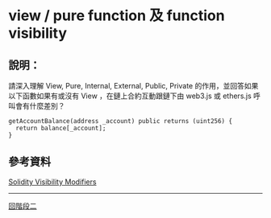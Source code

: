 # view / pure function 及 function visibility

## 說明：
請深入理解 View, Pure, Internal, External, Public, Private 的作用，並回答如果以下函數如果有或沒有 View ，在鏈上合約互動跟鏈下由 web3.js 或 ethers.js 呼叫會有什麼差別？

```
getAccountBalance(address _account) public returns (uint256) {
  return balance[_account];
}
```



## 參考資料
[Solidity Visibility Modifiers ](https://blog.oliverjumpertz.dev/solidity-visibility-modifiers)


---
[回階段二](./README.md)